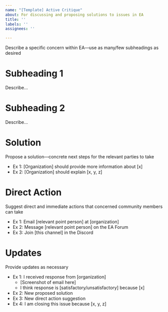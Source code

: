 ```yaml
---
name: "[Template] Active Critique"
about: For discussing and proposing solutions to issues in EA
title: ''
labels: ''
assignees: ''

---
```


Describe a specific concern within EA—use as many/few subheadings as desired

# Subheading 1
Describe…

# Subheading 2
Describe…

# Solution
Propose a solution—concrete next steps for the relevant parties to take 
* Ex 1: [Organization] should provide more information about [x] 
* Ex 2: [Organization] should explain [x, y, z] 

# Direct Action
Suggest direct and immediate actions that concerned community members can take 
* Ex 1: Email [relevant point person] at [organization] 
* Ex 2: Message [relevant point person] on the EA Forum 
* Ex 3: Join [this channel] in the Discord

# Updates 
Provide updates as necessary
* Ex 1: I received response from [organization]
   * [Screenshot of email here]
   * I think response is [satisfactory/unsatisfactory] because [x] 
* Ex 2: New proposed solution
* Ex 3: New direct action suggestion
* Ex 4: I am closing this issue because [x, y, z]
